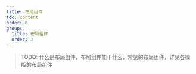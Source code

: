 ```yaml
---
title: 布局组件
toc: content
order: 0
group:
  title: 布局组件
  order: 3
---
```


> TODO: 什么是布局组件，布局组件能干什么，常见的布局组件，详见各模版的布局组件
